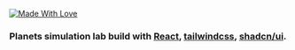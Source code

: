 [![Made With Love](https://img.shields.io/badge/Made%20With-Love-red.svg)](https://github.com/lifeisbeautifu1)

### Planets simulation lab build with [React](https://react.dev), [tailwindcss](https://tailwindcss.com), [shadcn/ui](https://ui.shadcn.com/).
